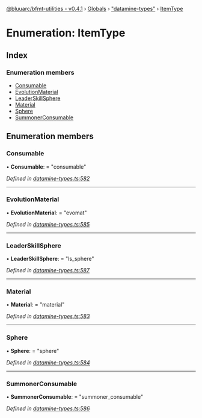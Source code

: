 [@bluuarc/bfmt-utilities - v0.4.1](../README.md) › [Globals](../globals.md) › ["datamine-types"](../modules/_datamine_types_.md) › [ItemType](_datamine_types_.itemtype.md)

# Enumeration: ItemType

## Index

### Enumeration members

* [Consumable](_datamine_types_.itemtype.md#consumable)
* [EvolutionMaterial](_datamine_types_.itemtype.md#evolutionmaterial)
* [LeaderSkillSphere](_datamine_types_.itemtype.md#leaderskillsphere)
* [Material](_datamine_types_.itemtype.md#material)
* [Sphere](_datamine_types_.itemtype.md#sphere)
* [SummonerConsumable](_datamine_types_.itemtype.md#summonerconsumable)

## Enumeration members

###  Consumable

• **Consumable**: = "consumable"

*Defined in [datamine-types.ts:582](https://github.com/BluuArc/bfmt-utilities/blob/master/src/datamine-types.ts#L582)*

___

###  EvolutionMaterial

• **EvolutionMaterial**: = "evomat"

*Defined in [datamine-types.ts:585](https://github.com/BluuArc/bfmt-utilities/blob/master/src/datamine-types.ts#L585)*

___

###  LeaderSkillSphere

• **LeaderSkillSphere**: = "ls_sphere"

*Defined in [datamine-types.ts:587](https://github.com/BluuArc/bfmt-utilities/blob/master/src/datamine-types.ts#L587)*

___

###  Material

• **Material**: = "material"

*Defined in [datamine-types.ts:583](https://github.com/BluuArc/bfmt-utilities/blob/master/src/datamine-types.ts#L583)*

___

###  Sphere

• **Sphere**: = "sphere"

*Defined in [datamine-types.ts:584](https://github.com/BluuArc/bfmt-utilities/blob/master/src/datamine-types.ts#L584)*

___

###  SummonerConsumable

• **SummonerConsumable**: = "summoner_consumable"

*Defined in [datamine-types.ts:586](https://github.com/BluuArc/bfmt-utilities/blob/master/src/datamine-types.ts#L586)*
